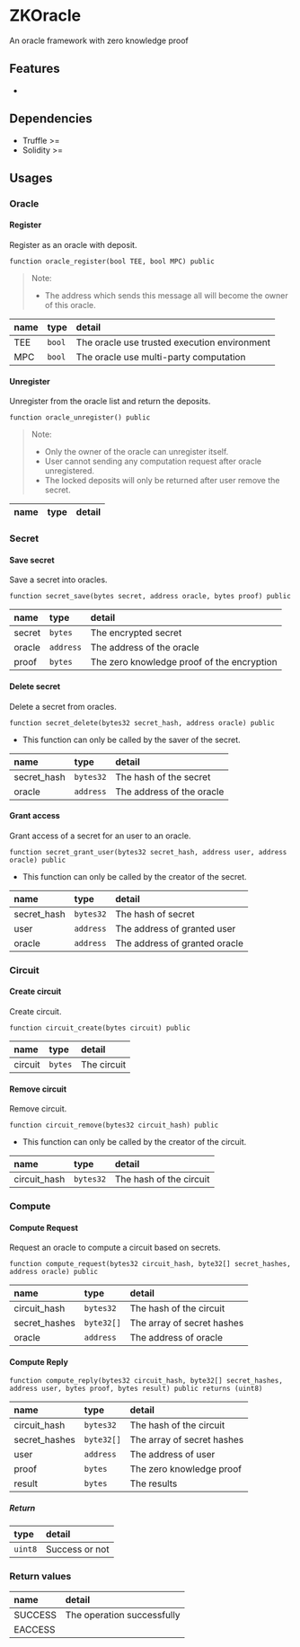 # ZKOracle
An oracle framework with zero knowledge proof

## Features

* 

## Dependencies

* Truffle >=
* Solidity >=

## Usages

### Oracle

#### Register
Register as an oracle with deposit.

`function oracle_register(bool TEE, bool MPC) public`

> Note: 
> * The address which sends this message all will become the owner of this oracle.

| name | type | detail |
| :-- | :-- | :-- |
| TEE | `bool` | The oracle use trusted execution environment |
| MPC | `bool` | The oracle use multi-party computation |

#### Unregister
Unregister from the oracle list and return the deposits.

`function oracle_unregister() public`

> Note: 
> * Only the owner of the oracle can unregister itself.
> * User cannot sending any computation request after oracle unregistered.
> * The locked deposits will only be returned after user remove the secret.

| name | type | detail |
| :-- | :-- | :-- |

### Secret

#### Save secret
Save a secret into oracles.

`function secret_save(bytes secret, address oracle, bytes proof) public`

| name | type | detail |
| :-- | :-- | :-- |
| secret | `bytes` | The encrypted secret |
| oracle | `address` | The address of the oracle |
| proof | `bytes` | The zero knowledge proof of the encryption |

#### Delete secret
Delete a secret from oracles.

`function secret_delete(bytes32 secret_hash, address oracle) public`

* This function can only be called by the saver of the secret.

| name | type | detail |
| :-- | :-- | :-- |
| secret_hash | `bytes32` | The hash of the secret |
| oracle | `address` | The address of the oracle |

#### Grant access
Grant access of a secret for an user to an oracle.

`function secret_grant_user(bytes32 secret_hash, address user, address oracle) public`

* This function can only be called by the creator of the secret.

| name | type | detail |
| :-- | :-- | :-- |
| secret_hash | `bytes32` | The hash of secret |
| user | `address` | The address of granted user |
| oracle | `address` | The address of granted oracle |

### Circuit

#### Create circuit
Create circuit.

`function circuit_create(bytes circuit) public`

| name | type | detail |
| :-- | :-- | :-- |
| circuit | `bytes` | The circuit |

#### Remove circuit
Remove circuit.

`function circuit_remove(bytes32 circuit_hash) public`

* This function can only be called by the creator of the circuit.

| name | type | detail |
| :-- | :-- | :-- |
| circuit_hash | `bytes32` | The hash of the circuit |

### Compute

#### Compute Request
Request an oracle to compute a circuit based on secrets.

`function compute_request(bytes32 circuit_hash, byte32[] secret_hashes, address oracle) public`

| name | type | detail |
| :-- | :-- | :-- |
| circuit_hash | `bytes32` | The hash of the circuit |
| secret_hashes | `byte32[]` | The array of secret hashes |
| oracle | `address` | The address of oracle |

#### Compute Reply

`function compute_reply(bytes32 circuit_hash, byte32[] secret_hashes, address user, bytes proof, bytes result) public returns (uint8)`

| name | type | detail |
| :-- | :-- | :-- |
| circuit_hash | `bytes32` | The hash of the circuit |
| secret_hashes | `byte32[]` | The array of secret hashes |
| user | `address` | The address of user |
| proof | `bytes` | The zero knowledge proof |
| result | `bytes` | The results |

##### Return

| type | detail |
| :-- | :-- |
| `uint8` | Success or not |

### Return values

| name | detail |
| :-- | :-- |
| SUCCESS | The operation successfully |
| EACCESS |  |
